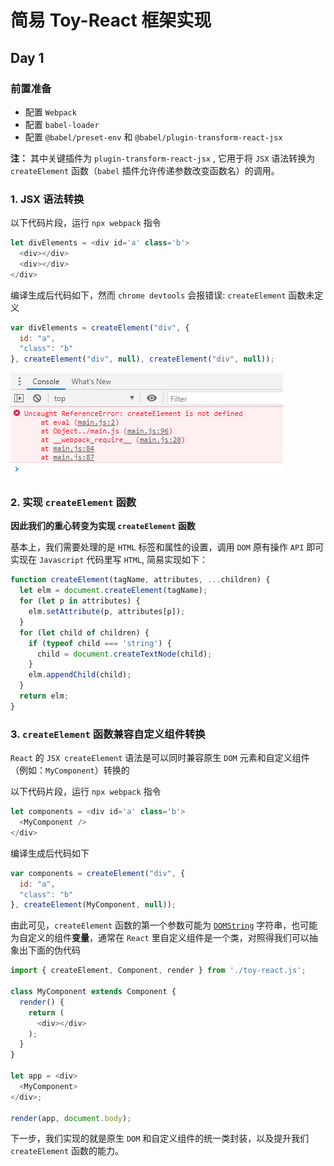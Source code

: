 # 简易 Toy-React 框架实现

## Day 1

### 前置准备

- 配置 `Webpack`
- 配置 `babel-loader`
- 配置 `@babel/preset-env` 和 `@babel/plugin-transform-react-jsx`


**注：** 其中关键插件为 `plugin-transform-react-jsx` , 它用于将 `JSX` 语法转换为 `createElement` 函数（`babel` 插件允许传递参数改变函数名）的调用。

### 1. JSX 语法转换

以下代码片段，运行 `npx webpack` 指令

```js
let divElements = <div id='a' class='b'>
  <div></div>
  <div></div>
</div>
```

编译生成后代码如下，然而 `chrome devtools` 会报错误: `createElement` 函数未定义

```js
var divElements = createElement("div", {
  id: "a",
  "class": "b"
}, createElement("div", null), createElement("div", null));
```

![createElement is not defined](./assets/Snipaste_2020-09-21_09-57-06.png)


### 2. 实现 `createElement` 函数

**因此我们的重心转变为实现 `createElement` 函数**

基本上，我们需要处理的是 `HTML` 标签和属性的设置，调用 `DOM` 原有操作 `API` 即可实现在 `Javascript` 代码里写 `HTML`, 简易实现如下：

```js
function createElement(tagName, attributes, ...children) {
  let elm = document.createElement(tagName);
  for (let p in attributes) {
    elm.setAttribute(p, attributes[p]);
  }
  for (let child of children) {
    if (typeof child === 'string') {
      child = document.createTextNode(child);
    }
    elm.appendChild(child);
  }
  return elm;
}
```

### 3. `createElement` 函数兼容自定义组件转换

`React` 的 `JSX createElement` 语法是可以同时兼容原生 `DOM` 元素和自定义组件（例如：`MyComponent`）转换的

以下代码片段，运行 `npx webpack` 指令

```js
let components = <div id='a' class='b'>
  <MyComponent />
</div>
```

编译生成后代码如下

```js
var components = createElement("div", {
  id: "a",
  "class": "b"
}, createElement(MyComponent, null));
```

由此可见，`createElement` 函数的第一个参数可能为 [`DOMString`](https://developer.mozilla.org/zh-CN/docs/Web/API/DOMString) 字符串，也可能为自定义的组件**变量**，通常在 `React` 里自定义组件是一个类，对照得我们可以抽象出下面的伪代码


```js
import { createElement, Component, render } from './toy-react.js';

class MyComponent extends Component {
  render() {
    return (
      <div></div>
    );
  }
}

let app = <div>
  <MyComponent>
</div>;

render(app, document.body);
```

下一步，我们实现的就是原生 `DOM` 和自定义组件的统一类封装，以及提升我们 `createElement` 函数的能力。